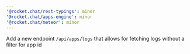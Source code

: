 ```yaml
---
'@rocket.chat/rest-typings': minor
'@rocket.chat/apps-engine': minor
'@rocket.chat/meteor': minor
---
```


Add a new endpoint `/api/apps/logs` that allows for fetching logs without a filter for app id
